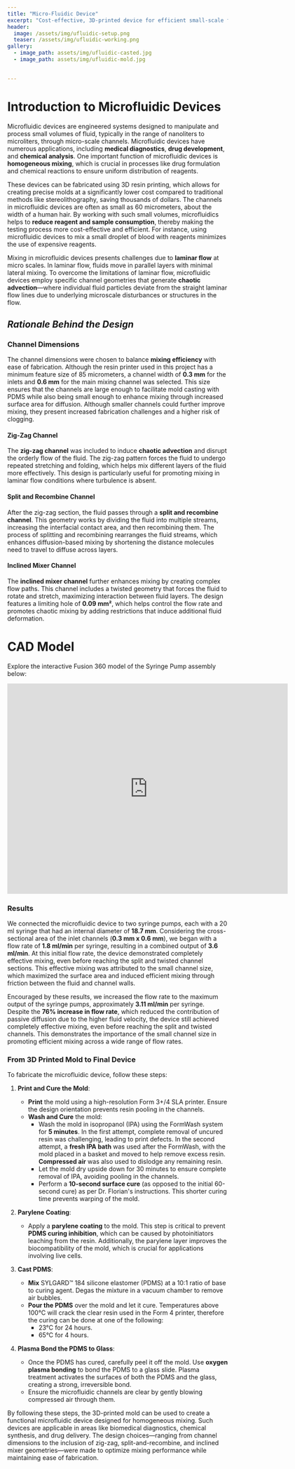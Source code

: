 ```yaml
---
title: "Micro-Fluidic Device"
excerpt: "Cost-effective, 3D-printed device for efficient small-scale fluid mixing."
header:
  image: /assets/img/ufluidic-setup.png
  teaser: /assets/img/ufluidic-working.png
gallery:
  - image_path: assets/img/ufluidic-casted.jpg
  - image_path: assets/img/ufluidic-mold.jpg

   
---
```


# Introduction to Microfluidic Devices

Microfluidic devices are engineered systems designed to manipulate and process small volumes of fluid, typically in the range of nanoliters to microliters, through micro-scale channels. Microfluidic devices have numerous applications, including **medical diagnostics**, **drug development**, and **chemical analysis**. One important function of microfluidic devices is **homogeneous mixing**, which is crucial in processes like drug formulation and chemical reactions to ensure uniform distribution of reagents.

These devices can be fabricated using  3D resin printing, which allows for creating precise molds at a significantly lower cost compared to traditional methods like stereolithography, saving thousands of dollars. The channels in microfluidic devices are often as small as 60 micrometers, about the width of a human hair. By working with such small volumes, microfluidics helps to **reduce reagent and sample consumption**, thereby making the testing process more cost-effective and efficient. For instance, using microfluidic devices to mix a small droplet of blood with reagents minimizes the use of expensive reagents.

Mixing in microfluidic devices presents challenges due to **laminar flow** at micro scales. In laminar flow, fluids move in parallel layers with minimal lateral mixing. To overcome the limitations of laminar flow, microfluidic devices employ specific channel geometries that generate **chaotic advection**—where individual fluid particles deviate from the straight laminar flow lines due to underlying microscale disturbances or structures in the flow.



## *Rationale Behind the Design*

### **Channel Dimensions**

The channel dimensions were chosen to balance **mixing efficiency** with ease of fabrication. Although the resin printer used in this project has a minimum feature size of 85 micrometers, a channel width of **0.3 mm** for the inlets and **0.6 mm** for the main mixing channel was selected. This size ensures that the channels are large enough to facilitate mold casting with PDMS while also being small enough to enhance mixing through increased surface area for diffusion. Although smaller channels could further improve mixing, they present increased fabrication challenges and a higher risk of clogging.

#### **Zig-Zag Channel**

The **zig-zag channel** was included to induce **chaotic advection** and disrupt the orderly flow of the fluid. The zig-zag pattern forces the fluid to undergo repeated stretching and folding, which helps mix different layers of the fluid more effectively. This design is particularly useful for promoting mixing in laminar flow conditions where turbulence is absent.

#### **Split and Recombine Channel**

After the zig-zag section, the fluid passes through a **split and recombine channel**. This geometry works by dividing the fluid into multiple streams, increasing the interfacial contact area, and then recombining them. The process of splitting and recombining rearranges the fluid streams, which enhances diffusion-based mixing by shortening the distance molecules need to travel to diffuse across layers.

#### **Inclined Mixer Channel**

The **inclined mixer channel** further enhances mixing by creating complex flow paths. This channel includes a twisted geometry that forces the fluid to rotate and stretch, maximizing interaction between fluid layers. The design features a limiting hole of **0.09 mm²**, which helps control the flow rate and promotes chaotic mixing by adding restrictions that induce additional fluid deformation.

# CAD Model

Explore the interactive Fusion 360 model of the Syringe Pump assembly below:
<iframe src="https://vanderbilt643.autodesk360.com/shares/public/SH286ddQT78850c0d8a4d84411c215a0cf13?mode=embed" width="640" height="480" allowfullscreen="true" webkitallowfullscreen="true" mozallowfullscreen="true"  frameborder="0"></iframe>



### **Results**

We connected the microfluidic device to two syringe pumps, each with a 20 ml syringe that had an internal diameter of **18.7 mm**. Considering the cross-sectional area of the inlet channels (**0.3 mm x 0.6 mm**), we began with a flow rate of **1.8 ml/min** per syringe, resulting in a combined output of **3.6 ml/min**. At this initial flow rate, the device demonstrated completely effective mixing, even before reaching the split and twisted channel sections. This effective mixing was attributed to the small channel size, which maximized the surface area and induced efficient mixing through friction between the fluid and channel walls.

Encouraged by these results, we increased the flow rate to the maximum output of the syringe pumps, approximately **3.11 ml/min** per syringe. Despite the **76% increase in flow rate**, which reduced the contribution of passive diffusion due to the higher fluid velocity, the device still achieved completely effective mixing, even before reaching the split and twisted channels. This demonstrates the importance of the small channel size in promoting efficient mixing across a wide range of flow rates.

### **From 3D Printed Mold to Final Device**

To fabricate the microfluidic device, follow these steps:

1. **Print and Cure the Mold**:

   - **Print** the mold using a high-resolution Form 3+/4 SLA printer. Ensure the design orientation prevents resin pooling in the channels.
   - **Wash and Cure** the mold:
     - Wash the mold in isopropanol (IPA) using the FormWash system for **5 minutes**. In the first attempt, complete removal of uncured resin was challenging, leading to print defects. In the second attempt, a **fresh IPA bath** was used after the FormWash, with the mold placed in a basket and moved to help remove excess resin. **Compressed air** was also used to dislodge any remaining resin.
     - Let the mold dry upside down for 30 minutes to ensure complete removal of IPA, avoiding pooling in the channels.
     - Perform a **10-second surface cure** (as opposed to the initial 60-second cure) as per Dr. Florian's instructions. This shorter curing time prevents warping of the mold.

2. **Parylene Coating**:

   - Apply a **parylene coating** to the mold. This step is critical to prevent **PDMS curing inhibition**, which can be caused by photoinitiators leaching from the resin. Additionally, the parylene layer improves the biocompatibility of the mold, which is crucial for applications involving live cells.

3. **Cast PDMS**:

   - **Mix** SYLGARD™ 184 silicone elastomer (PDMS) at a 10:1 ratio of base to curing agent. Degas the mixture in a vacuum chamber to remove air bubbles.
   - **Pour the PDMS** over the mold and let it cure. Temperatures above 100°C will crack the clear resin used in the Form 4 printer, therefore the curing can be done at one of the following:
     - 23°C for 24 hours.
     - 65°C for 4 hours.

4. **Plasma Bond the PDMS to Glass**:

   - Once the PDMS has cured, carefully peel it off the mold. Use **oxygen plasma bonding** to bond the PDMS to a glass slide. Plasma treatment activates the surfaces of both the PDMS and the glass, creating a strong, irreversible bond.
   - Ensure the microfluidic channels are clear by gently blowing compressed air through them.


By following these steps, the 3D-printed mold can be used to create a functional microfluidic device designed for homogeneous mixing. Such devices are applicable in areas like biomedical diagnostics, chemical synthesis, and drug delivery. The design choices—ranging from channel dimensions to the inclusion of zig-zag, split-and-recombine, and inclined mixer geometries—were made to optimize mixing performance while maintaining ease of fabrication.

